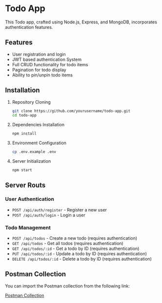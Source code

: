 # Todo App

This Todo app, crafted using Node.js, Express, and MongoDB, incorporates authentication features.

## Features

- User registration and login
- JWT based authentication System
- Full CRUD functionality for todo items
- Pagination for todo display
- Ability to pin/unpin todo items

## Installation

1. Repository Cloning   

   ```bash
   git clone https://github.com/yourusername/todo-app.git
   cd todo-app
   ```

2. Dependencies Installation

   ```bash
   npm install
   ```

3. Environment Configuration

   ```bash
   cp .env.example .env
   ```

4. Server Initialization
   ```bash
   npm start
   ```

## Server Routs

### User Authentication

- `POST /api/auth/register` - Register a new user
- `POST /api/auth/login` - Login a user

### Todo Management

- `POST /api/todos` - Create a new todo (requires authentication)
- `GET /api/todos` - Get all todos (requires authentication)
- `GET /api/todos/:id` - Get a todo by ID (requires authentication)
- `PUT /api/todos/:id` - Update a todo by ID (requires authentication)
- `DELETE /api/todos/:id` - Delete a todo by ID (requires authentication)

## Postman Collection

You can import the Postman collection from the following link:

[Postman Collection](https://techforensics.postman.co/workspace/Team-Workspace~5f8f7946-49eb-472c-8392-80b4924d6cf1/collection/34118583-fe522a5a-ab48-4cae-b4dd-971e3b4f987f?action=share&creator=34118583)
